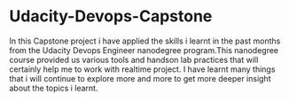 # Udacity-Devops-Capstone



In this Capstone project i have applied the skills i learnt in the past months from the Udacity Devops Engineer nanodegree program.This nanodegree course provided us various tools and handson lab practices that will certainly help me to work with realtime project. I have learnt many things that i will continue to explore more and more to get more deeper insight about the topics i learnt.


